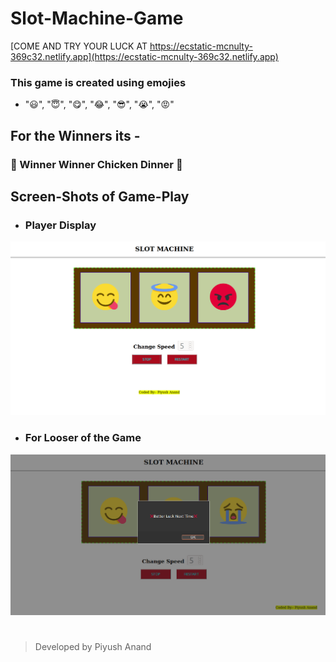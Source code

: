 # Slot-Machine-Game

[COME AND TRY YOUR LUCK AT https://ecstatic-mcnulty-369c32.netlify.app](https://ecstatic-mcnulty-369c32.netlify.app)


### This game is created using emojies 
*  "😃", "😇", "😋", "😂", "😎", "😭", "😡"

## For the Winners its - 
### 🐔 Winner Winner Chicken Dinner 🐔


## Screen-Shots of Game-Play
- ### Player Display
![alt text](./ss/1.png)

- ### For Looser of the Game
![alt text](./ss/4.png)


# 

> Developed by Piyush Anand